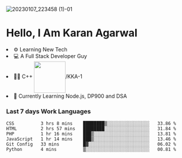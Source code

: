 ![20230107_223458 (1)-01](https://user-images.githubusercontent.com/85556603/212357966-4002f7aa-471b-4b3c-923d-f2b0d543cad5.jpeg)


<h1>Hello, I Am Karan Agarwal</h1>
<li>⚙ Learning New Tech</li>
<li>💻 A Full Stack Developer Guy</li>
<li>👨‍💻 C++ <img align="center" width="85" src="https://img.shields.io/badge/-LeetCode-FFA116?style=for-the-badge&logo=LeetCode&logoColor=black"/>/KKA-1</li> 
<li>🙌 Currently Learning Node.js, DP900 and DSA</li>  
   
<h3>Last 7 days Work Languages </h3> 
     
<!--START_SECTION:waka-->

```text
CSS          3 hrs 8 mins    ████████▒░░░░░░░░░░░░░░░░   33.86 %
HTML         2 hrs 57 mins   ████████░░░░░░░░░░░░░░░░░   31.84 %
PHP          1 hr 16 mins    ███▒░░░░░░░░░░░░░░░░░░░░░   13.81 %
JavaScript   1 hr 14 mins    ███▒░░░░░░░░░░░░░░░░░░░░░   13.46 %
Git Config   33 mins         █▓░░░░░░░░░░░░░░░░░░░░░░░   06.02 %
Python       4 mins          ▒░░░░░░░░░░░░░░░░░░░░░░░░   00.81 %
```

<!--END_SECTION:waka-->
